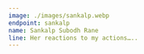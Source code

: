 ```yaml
---
image: ./images/sankalp.webp
endpoint: sankalp
name: Sankalp Subodh Rane
line: Her reactions to my actions…..
---
```

